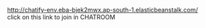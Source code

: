 http://chatify-env.eba-bjek2mwx.ap-south-1.elasticbeanstalk.com/<br>
click on this link to join in CHATROOM
